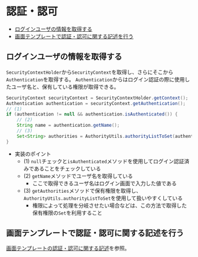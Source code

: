 # 認証・認可

- [ログインユーザの情報を取得する](#ログインユーザの情報を取得する)
- [画面テンプレートで認証・認可に関する記述を行う](#画面テンプレートで認証認可に関する記述を行う)

## ログインユーザの情報を取得する

`SecurityContextHolder`から`SecurityContext`を取得し、さらにそこから`Authentication`を取得する。
`Authentication`からはログイン認証の際に使用したユーザ名と、保有している権限が取得できる。

```java
SecurityContext securityContext = SecurityContextHolder.getContext();
Authentication authentication = securityContext.getAuthentication();
// (1)
if (authentication != null && authentication.isAuthenticated()) {
    // (2)
    String name = authentication.getName();
    // (3)
    Set<String> authorities = AuthorityUtils.authorityListToSet(authentication.getAuthorities());
}
```

- 実装のポイント
    - (1) `null`チェックと`isAuthenticated`メソッドを使用してログイン認証済みであることをチェックしている
    - (2) `getName`メソッドでユーザ名を取得している
        - ここで取得できるユーザ名はログイン画面で入力した値である
    - (3) `getAuthorities`メソッドで保有権限を取得し、`AuthorityUtils.authorityListToSet`を使用して扱いやすくしている
        - 権限によって処理を分岐させたい場合などは、この方法で取得した保有権限の`Set`を利用すること

## 画面テンプレートで認証・認可に関する記述を行う

[画面テンプレートの認証・認可に関する記述](./view-template.md#認証認可に関する記述)を参照。
